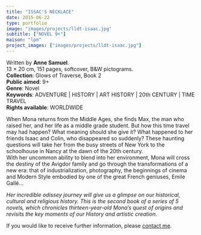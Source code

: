 ```yaml
---
title: "ISSAC'S NECKLACE"
date: 2015-06-22
type: portfolio
image: "images/projects/lldt-isaac.jpg"
subtitle: ["NOVEL 9+"]
maison: "lpm"
project_images: ["images/projects/lldt-isaac.jpg"]
---
```


Written by **Anne Samuel**.   
13 × 20 cm, 151 pages, softcover, B&W pictograms.      
**Collection**: Glows of Traverse, Book 2         
**Public aimed**: 9+   
**Genre**: Novel      
**Keywords**: ADVENTURE | HISTORY | ART HISTORY | 20th CENTURY | TIME TRAVEL   
**Rights available**: WORLDWIDE 
            


When Mona returns from the Middle Ages, she finds Max, the man who raised her, and her life as a middle grade student. 
But how this time travel may had happen? What meaning should she give it? What happened to her friends Isaac and Colin, who disappeared so suddenly? These haunting questions will take her from the busy streets of New York to the schoolhouse in Nancy at the dawn of the 20th century.   
With her uncommon ability to blend into her environment, Mona will cross the destiny of the Avigdor family and go through the transformations of a new era: that of industrialization, photography, the beginnings of cinema and Modern Style embodied by one of the great French geniuses, Emile Gallé...   



*Her incredible odissey journey will give us a glimpse on our historical, cultural and religious history.*
*This is the second book of a series of 5 novels, which chronicles thirteen-year-old Mona’s quest of origins and revisits the key moments of our History and artistic creation.*   





If you would like to receive further information, please [contact me](mailto:melanie.guillaumin.edition@gmail.com).


